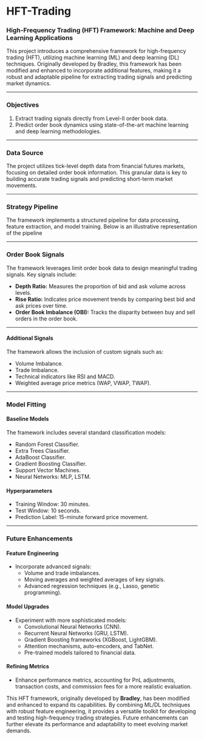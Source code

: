 # HFT-Trading



### High-Frequency Trading (HFT) Framework: Machine and Deep Learning Applications  

This project introduces a comprehensive framework for high-frequency trading (HFT), utilizing machine learning (ML) and deep learning (DL) techniques. Originally developed by Bradley, this framework has been modified and enhanced to incorporate additional features, making it a robust and adaptable pipeline for extracting trading signals and predicting market dynamics. 

---

### **Objectives**  

1. Extract trading signals directly from Level-II order book data.  
2. Predict order book dynamics using state-of-the-art machine learning and deep learning methodologies.  

---

### **Data Source**  

The project utilizes tick-level depth data from financial futures markets, focusing on detailed order book information. This granular data is key to building accurate trading signals and predicting short-term market movements.  

---

### **Strategy Pipeline**  

The framework implements a structured pipeline for data processing, feature extraction, and model training. Below is an illustrative representation of the pipeline

---

### **Order Book Signals**  

The framework leverages limit order book data to design meaningful trading signals. Key signals include:  

- **Depth Ratio:** Measures the proportion of bid and ask volume across levels.  
- **Rise Ratio:** Indicates price movement trends by comparing best bid and ask prices over time.  
- **Order Book Imbalance (OBI):** Tracks the disparity between buy and sell orders in the order book.  

---


#### **Additional Signals**  
The framework allows the inclusion of custom signals such as:  
- Volume Imbalance.  
- Trade Imbalance.  
- Technical indicators like RSI and MACD.  
- Weighted average price metrics (WAP, VWAP, TWAP).  

---

### **Model Fitting**  

#### **Baseline Models**  
The framework includes several standard classification models:  
- Random Forest Classifier.  
- Extra Trees Classifier.  
- AdaBoost Classifier.  
- Gradient Boosting Classifier.  
- Support Vector Machines.  
- Neural Networks: MLP, LSTM.  

#### **Hyperparameters**  
- Training Window: 30 minutes.  
- Test Window: 10 seconds.  
- Prediction Label: 15-minute forward price movement.  


---

### **Future Enhancements**  

#### **Feature Engineering**  
- Incorporate advanced signals:  
  - Volume and trade imbalances.  
  - Moving averages and weighted averages of key signals.  
  - Advanced regression techniques (e.g., Lasso, genetic programming).  

#### **Model Upgrades**  
- Experiment with more sophisticated models:  
  - Convolutional Neural Networks (CNN).  
  - Recurrent Neural Networks (GRU, LSTM).  
  - Gradient Boosting frameworks (XGBoost, LightGBM).  
  - Attention mechanisms, auto-encoders, and TabNet.  
  - Pre-trained models tailored to financial data.  

#### **Refining Metrics**  
- Enhance performance metrics, accounting for PnL adjustments, transaction costs, and commission fees for a more realistic evaluation.  


This HFT framework, originally developed by **Bradley**, has been modified and enhanced to expand its capabilities. By combining ML/DL techniques with robust feature engineering, it provides a versatile toolkit for developing and testing high-frequency trading strategies. Future enhancements can further elevate its performance and adaptability to meet evolving market demands.
